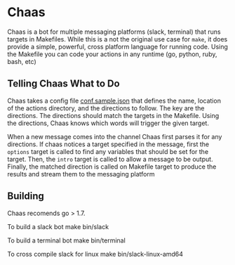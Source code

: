 # Chaas


Chaas is a bot for multiple messaging platforms (slack, terminal) that runs targets in Makefiles.
While this is a not the original use case for `make`, it does provide a simple,
powerful, cross platform language for running code. Using the Makefile you can
code your actions in any runtime (go, python, ruby, bash, etc)

## Telling Chaas What to Do
Chaas takes a config file [conf.sample.json](conf.sample.json) that defines the name, location of
the actions directory, and the directions to follow. The key are the directions.
The directions should match the targets in the Makefile. Using the directions,
Chaas knows which words will trigger the given target.

When a new message comes into the channel Chaas first parses it for any directions.
If chaas notices a target specified in the message, first the `options` target
is called to find any variables that should be set for the target. Then, the `intro`
target is called to allow a message to be output. Finally, the matched direction
is called on Makefile target to produce the results and stream them to the
messaging platform


## Building
Chaas recomends go > 1.7.

To build a slack bot
  make bin/slack

To build a terminal bot
  make bin/terminal

To cross compile slack for linux
  make bin/slack-linux-amd64
